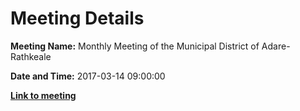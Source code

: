 # Meeting Details

**Meeting Name:** Monthly Meeting of the Municipal District of Adare-Rathkeale

**Date and Time:** 2017-03-14 09:00:00

**<a href="https://www.limerick.ie/council/whats-on/monthly-meeting-municipal-district-adare-rathkeale-5" target="_blank">Link to meeting</a>**
